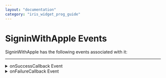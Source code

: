 ```yaml
---
layout: "documentation"
category: "iris_widget_prog_guide"
---
```

                                


SigninWithApple Events
======================

SigninWithApple has the following events associated with it:

* * *

<details close markdown="block"><summary>onSuccessCallback Event</summary>

* * *

An event callback is invoked by the platform when the user performs a sucsessfull authentication action using the Apple ID on the SigninWithApple widget button.

* Once the user logs in with the Apple ID, we'll get a set of values that will help to store in the keychain.
	
	<table style="width: 100%;mc-table-style: url('Resources/Snippets/Resources/TableStyles/Basic.css');" class="TableStyle-Basic" cellspacing="0"><colgroup><col style="width: 234px;" class="TableStyle-Basic-Column-Column1"> <col class="TableStyle-Basic-Column-Column1"></colgroup><tbody><tr class="TableStyle-Basic-Body-Body1"><td class="TableStyle-Basic-BodyE-Column1-Body1"><b>Values collected</b></td><td class="TableStyle-Basic-BodyD-Column1-Body1"><b>Description</b></td></tr><tr class="TableStyle-Basic-Body-Body1"><td class="TableStyle-Basic-BodyE-Column1-Body1">User</td><td class="TableStyle-Basic-BodyD-Column1-Body1">Unique user-id</td></tr><tr class="TableStyle-Basic-Body-Body1"><td class="TableStyle-Basic-BodyE-Column1-Body1">givenName</td><td class="TableStyle-Basic-BodyD-Column1-Body1">Name of user</td></tr><tr class="TableStyle-Basic-Body-Body1"><td class="TableStyle-Basic-BodyE-Column1-Body1">familyName</td><td class="TableStyle-Basic-BodyD-Column1-Body1">User family Name</td></tr><tr class="TableStyle-Basic-Body-Body1"><td class="TableStyle-Basic-BodyE-Column1-Body1">identityToken</td><td class="TableStyle-Basic-BodyD-Column1-Body1">The JSON Web Token (JWT) served to securely communicate user identity information to the app. The ID token, signed by Apple's ID provider, includes the following information: Issuer Identifier, Subject Identifier, Audience, Expiry Time and Issuance Time. Example: Email which is used for sign in</td></tr><tr class="TableStyle-Basic-Body-Body1"><td class="TableStyle-Basic-BodyE-Column1-Body1">email</td><td class="TableStyle-Basic-BodyD-Column1-Body1">The email used for sign in.</td></tr><tr class="TableStyle-Basic-Body-Body1"><td class="TableStyle-Basic-BodyE-Column1-Body1">authorizationCode</td><td class="TableStyle-Basic-BodyD-Column1-Body1">A short-lived, one-time valid token that provides proof of authorization for the server component of the app. The authorization code is connected to the specific transaction using the state attribute passed in the request for authorization. The application's server component will validate the code using the Apple identity service endpoint provided for this purpose.</td></tr><tr class="TableStyle-Basic-Body-Body1"><td class="TableStyle-Basic-BodyB-Column1-Body1">authorizedScopes</td><td class="TableStyle-Basic-BodyA-Column1-Body1">This value will include a list of scopes for which authorization has been provided by the user. These could contain a subset of the scopes requested on @see ASAuthorizationAppleIDRequest. This value should be queried by the application to identify which scopes have been returned as it may differ from those requested.</td></tr></tbody></table>

### Syntax

{% highlight VoltMx %}
onSuccessCallback ()
{% endhighlight %}

### Type

Constant

### Read/Write

Read Only

### Example

### Platform Availability

* iOS 13 or later

* * *

</details>
<details close markdown="block"><summary>onFailureCallback Event</summary>

* * *

An event onFailureCallback is invoked by the platform when the user fails a authentication action using the Apple ID on the SigninWithApple widget button.

The following table lists the Error codes that are displayed on the VoltMX Iris.

<table style="width: 100%;mc-table-style: url('Resources/Snippets/Resources/TableStyles/Basic.css');" class="TableStyle-Basic" cellspacing="0"><colgroup><col style="width: 99px;" class="TableStyle-Basic-Column-Column1"> <col style="width: 298px;" class="TableStyle-Basic-Column-Column1"> <col class="TableStyle-Basic-Column-Column1"></colgroup><tbody><tr class="TableStyle-Basic-Body-Body1"><td class="TableStyle-Basic-BodyE-Column1-Body1">Error Codes</td><td class="TableStyle-Basic-BodyE-Column1-Body1">Failure Callback with enum Values</td><td class="TableStyle-Basic-BodyD-Column1-Body1">Description</td></tr><tr class="TableStyle-Basic-Body-Body1"><td class="TableStyle-Basic-BodyE-Column1-Body1">1000</td><td class="TableStyle-Basic-BodyE-Column1-Body1">VoltMXSignInWithAppleAuthorizationErrorUnknown</td><td class="TableStyle-Basic-BodyD-Column1-Body1">The authorization attempt failed for an unknown reason.</td></tr><tr class="TableStyle-Basic-Body-Body1"><td class="TableStyle-Basic-BodyE-Column1-Body1">1001</td><td class="TableStyle-Basic-BodyE-Column1-Body1">VoltMXSignInWithAppleAuthorizationErrorCanceled</td><td class="TableStyle-Basic-BodyD-Column1-Body1">The user canceled the authorization attempt.</td></tr><tr class="TableStyle-Basic-Body-Body1"><td class="TableStyle-Basic-BodyE-Column1-Body1">1002</td><td class="TableStyle-Basic-BodyE-Column1-Body1">VoltMXSignInWithAppleAuthorizationErrorInvalidResponse</td><td class="TableStyle-Basic-BodyD-Column1-Body1">The authorization request received an invalid response.</td></tr><tr class="TableStyle-Basic-Body-Body1"><td class="TableStyle-Basic-BodyE-Column1-Body1">1003</td><td class="TableStyle-Basic-BodyE-Column1-Body1">VoltMXSignInWithAppleAuthorizationErrorNotHandled</td><td class="TableStyle-Basic-BodyD-Column1-Body1">The authorization request wasn’t handled.</td></tr><tr class="TableStyle-Basic-Body-Body1"><td class="TableStyle-Basic-BodyB-Column1-Body1">1004</td><td class="TableStyle-Basic-BodyB-Column1-Body1">VoltMXSignInWithAppleAuthorizationErrorFailed</td><td class="TableStyle-Basic-BodyA-Column1-Body1">The authorization attempt failed.</td></tr></tbody></table>

### Syntax

{% highlight VoltMx %}
onFailureCallback
{% endhighlight %}

### Type

Constant

### Read/Write

Read only- (Constructor level)

### Example

### Platform Availability

* iOS 13 or later.

* * *
</details>